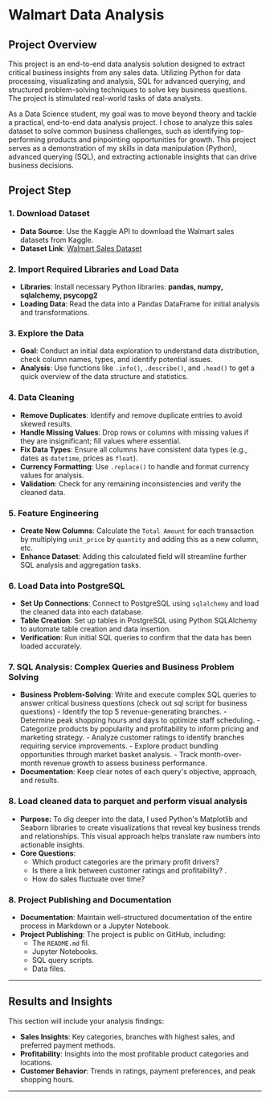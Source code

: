 # Walmart Data Analysis

## Project Overview
This project is an end-to-end data analysis solution designed to extract critical business insights from any sales data. Utilizing Python for data processing, visualizating  and analysis, SQL for advanced querying, and structured problem-solving techniques to solve key business questions. The project is stimulated real-world tasks of data analysts.

As a Data Science student, my goal was to move beyond theory and tackle a practical, end-to-end data analysis project. I chose to analyze this sales dataset to solve common business challenges, such as identifying top-performing products and pinpointing opportunities for growth. This project serves as a demonstration of my skills in data manipulation (Python), advanced querying (SQL), and extracting actionable insights that can drive business decisions. 


## Project Step

### 1. Download Dataset 
- **Data Source**: Use the Kaggle API to download the Walmart sales datasets from Kaggle.
- **Dataset Link**: [Walmart Sales Dataset](https://www.kaggle.com/najir0123/walmart-10k-sales-datasets)

### 2. Import Required Libraries and Load Data
   - **Libraries**: Install necessary Python libraries: **pandas, numpy, sqlalchemy, psycopg2**
   - **Loading Data**: Read the data into a Pandas DataFrame for initial analysis and transformations.

### 3. Explore the Data
   - **Goal**: Conduct an initial data exploration to understand data distribution, check column names, types, and identify potential issues.
   - **Analysis**: Use functions like `.info()`, `.describe()`, and `.head()` to get a quick overview of the data structure and statistics.

### 4. Data Cleaning
   - **Remove Duplicates**: Identify and remove duplicate entries to avoid skewed results.
   - **Handle Missing Values**: Drop rows or columns with missing values if they are insignificant; fill values where essential.
   - **Fix Data Types**: Ensure all columns have consistent data types (e.g., dates as `datetime`, prices as `float`).
   - **Currency Formatting**: Use `.replace()` to handle and format currency values for analysis.
   - **Validation**: Check for any remaining inconsistencies and verify the cleaned data.

### 5. Feature Engineering
   - **Create New Columns**: Calculate the `Total Amount` for each transaction by multiplying `unit_price` by `quantity` and adding this as a new column, etc.
   - **Enhance Dataset**: Adding this calculated field will streamline further SQL analysis and aggregation tasks.

### 6. Load Data into PostgreSQL
   - **Set Up Connections**: Connect to PostgreSQL using `sqlalchemy` and load the cleaned data into each database.
   - **Table Creation**: Set up tables in PostgreSQL using Python SQLAlchemy to automate table creation and data insertion.
   - **Verification**: Run initial SQL queries to confirm that the data has been loaded accurately.

### 7. SQL Analysis: Complex Queries and Business Problem Solving
   - **Business Problem-Solving**: Write and execute complex SQL queries to answer critical business questions (check out sql script for business questions)
         - Identify the top 5 revenue-generating branches.
         - Determine peak shopping hours and days to optimize staff scheduling.
         - Categorize products by popularity and profitability to inform pricing and marketing strategy.
         - Analyze customer ratings to identify branches requiring service improvements.
         - Explore product bundling opportunities through market basket analysis.
         - Track month-over-month revenue growth to assess business performance.
   - **Documentation**: Keep clear notes of each query's objective, approach, and results.

### 8. Load cleaned data to parquet and perform visual analysis
   - **Purpose:** To dig deeper into the data, I used Python's Matplotlib and Seaborn libraries to create visualizations that reveal key business trends and relationships. This visual approach helps translate raw numbers into actionable insights.
   - **Core Questions**:
      - Which product categories are the primary profit drivers? 
      - Is there a link between customer ratings and profitability? .
      - How do sales fluctuate over time?

### 8. Project Publishing and Documentation
   - **Documentation**: Maintain well-structured documentation of the entire process in Markdown or a Jupyter Notebook.
   - **Project Publishing**: The project is public on GitHub, including:
     - The `README.md` fil.
     - Jupyter Notebooks.
     - SQL query scripts.
     - Data files.

---

## Results and Insights

This section will include your analysis findings:
- **Sales Insights**: Key categories, branches with highest sales, and preferred payment methods.
- **Profitability**: Insights into the most profitable product categories and locations.
- **Customer Behavior**: Trends in ratings, payment preferences, and peak shopping hours.


---

